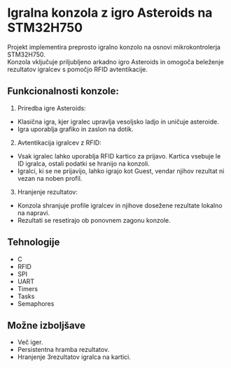 # Igralna konzola z igro Asteroids na STM32H750
Projekt implementira preprosto igralno konzolo na osnovi mikrokontrolerja STM32H750. <br>
Konzola vključuje priljubljeno arkadno igro Asteroids in omogoča beleženje rezultatov igralcev s pomočjo RFID avtentikacije.

## Funkcionalnosti konzole:
1. Priredba igre Asteroids:
- Klasična igra, kjer igralec upravlja vesoljsko ladjo in uničuje asteroide.
- Igra uporablja grafiko in zaslon na dotik.

2. Avtentikacija igralcev z RFID:
- Vsak igralec lahko uporablja RFID kartico za prijavo. Kartica vsebuje le ID igralca, ostali podatki se hranijo na konzoli.
- Igralci, ki se ne prijavijo, lahko igrajo kot Guest, vendar njihov rezultat ni vezan na noben profil.

3. Hranjenje rezultatov:
- Konzola shranjuje profile igralcev in njihove dosežene rezultate lokalno na napravi.
- Rezultati se resetirajo ob ponovnem zagonu konzole.

## Tehnologije
- C
- RFID
- SPI
- UART
- Timers
- Tasks
- Semaphores

## Možne izboljšave
- Več iger.
- Persistentna hramba rezultatov.
- Hranjenje 3rezultatov igralca na kartici.
